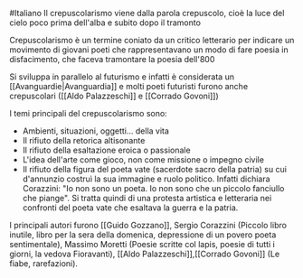 #Italiano 
Il crepuscolarismo viene dalla parola crepuscolo, cioè la luce del cielo poco prima dell'alba e subito dopo il tramonto

Crepuscolarismo è un termine coniato da un critico letterario per indicare un movimento di giovani poeti che rappresentavano un modo di fare poesia in disfacimento, che faceva tramontare la poesia dell'800

Si sviluppa in parallelo al futurismo e infatti è considerata un [[Avanguardie|Avanguardia]] e molti poeti futuristi furono anche crepuscolari ([[Aldo Palazzeschi]] e [[Corrado Govoni]])

I temi principali del crepuscolarismo sono:
- Ambienti, situazioni, oggetti… della vita
- Il rifiuto della retorica altisonante
- Il rifiuto della esaltazione eroica o passionale
- L'idea dell'arte come gioco, non come missione o impegno civile
- Il rifiuto della figura del poeta vate (sacerdote sacro della patria) su cui d'annunzio costruì la sua immagine e ruolo politico. Infatti dichiara Corazzini: "Io non sono un poeta. Io non sono che un piccolo fanciullo che piange". Si tratta quindi di una protesta artistica e letteraria nei confronti del poeta vate che esaltava la guerra e la patria.


I principali autori furono [[Guido Gozzano]], Sergio Corazzini (Piccolo libro inutile, libro per la sera della domenica, depressione di un povero poeta sentimentale), Massimo Moretti (Poesie scritte col lapis, poesie di tutti i giorni, la vedova Fioravanti), [[Aldo Palazzeschi]],[[Corrado Govoni]] (Le fiabe, rarefazioni).